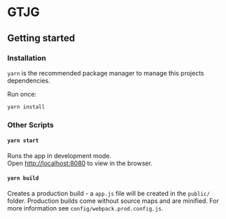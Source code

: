 # GTJG

## Getting started


### Installation

`yarn` is the recommended package manager to manage this projects dependencies.

Run once:

```bash
yarn install
```

### Other Scripts


#### `yarn start`

Runs the app in development mode.<br />
Open [http://localhost:8080](http://localhost:8080) to view in the browser.


#### `yarn build`

Creates a production build - a `app.js` file will be created in the `public/` folder. Production builds come without source maps and are minified.
For more information see `config/webpack.prod.config.js`.